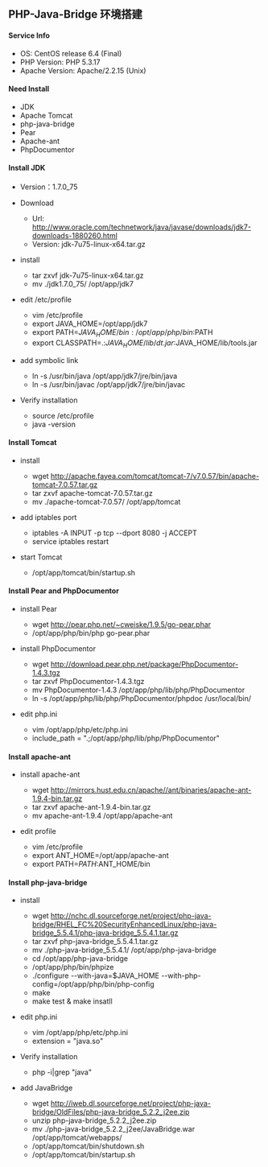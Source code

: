 
## PHP-Java-Bridge 环境搭建


#### Service Info
  * OS: CentOS release 6.4 (Final)
  * PHP Version: PHP 5.3.17
  * Apache Version: Apache/2.2.15 (Unix)
  
  
#### Need Install
  * JDK 
  * Apache Tomcat
  * php-java-bridge
  * Pear 
  * Apache-ant
  * PhpDocumentor
  
  
#### Install JDK
  * Version：1.7.0_75
  
  * Download
    * Url: http://www.oracle.com/technetwork/java/javase/downloads/jdk7-downloads-1880260.html
    * Version: jdk-7u75-linux-x64.tar.gz
    
  * install
    * tar zxvf jdk-7u75-linux-x64.tar.gz
    * mv ./jdk1.7.0_75/ /opt/app/jdk7
    
  * edit /etc/profile
    * vim /etc/profile
    * export JAVA_HOME=/opt/app/jdk7
    * export PATH=$JAVA_HOME/bin:/opt/app/php/bin:$PATH
    * export CLASSPATH=.:$JAVA_HOME/lib/dt.jar:$JAVA_HOME/lib/tools.jar
    
  * add symbolic link
    * ln -s /usr/bin/java /opt/app/jdk7/jre/bin/java
    * ln -s /usr/bin/javac /opt/app/jdk7/jre/bin/javac
    
  * Verify installation
    * source /etc/profile
    * java -version
    
    
#### Install Tomcat
  * install
    * wget http://apache.fayea.com/tomcat/tomcat-7/v7.0.57/bin/apache-tomcat-7.0.57.tar.gz
    * tar zxvf apache-tomcat-7.0.57.tar.gz 
    * mv ./apache-tomcat-7.0.57/ /opt/app/tomcat
    
  * add iptables port
    * iptables -A INPUT -p tcp --dport 8080 -j ACCEPT
    * service iptables restart
    
  * start Tomcat
    * /opt/app/tomcat/bin/startup.sh 


#### Install Pear and PhpDocumentor
  * install Pear
    * wget http://pear.php.net/~cweiske/1.9.5/go-pear.phar
    * /opt/app/php/bin/php go-pear.phar
    
  * install PhpDocumentor
    * wget http://download.pear.php.net/package/PhpDocumentor-1.4.3.tgz
    * tar zxvf PhpDocumentor-1.4.3.tgz
    * mv PhpDocumentor-1.4.3 /opt/app/php/lib/php/PhpDocumentor
    * ln -s /opt/app/php/lib/php/PhpDocumentor/phpdoc /usr/local/bin/
  
  * edit php.ini
    * vim /opt/app/php/etc/php.ini
    * include_path = ".;/opt/app/php/lib/php/PhpDocumentor"
  
#### Install apache-ant
  * install apache-ant
    * wget http://mirrors.hust.edu.cn/apache//ant/binaries/apache-ant-1.9.4-bin.tar.gz
    * tar zxvf apache-ant-1.9.4-bin.tar.gz
    * mv apache-ant-1.9.4 /opt/app/apache-ant
     
  * edit profile
    * vim /etc/profile
    * export ANT_HOME=/opt/app/apache-ant
    * export PATH=$PATH:$ANT_HOME/bin

#### Install php-java-bridge
  * install
    * wget http://nchc.dl.sourceforge.net/project/php-java-bridge/RHEL_FC%20SecurityEnhancedLinux/php-java-bridge_5.5.4.1/php-java-bridge_5.5.4.1.tar.gz
    * tar zxvf php-java-bridge_5.5.4.1.tar.gz
    * mv ./php-java-bridge_5.5.4.1/ /opt/app/php-java-bridge
    * cd /opt/app/php-java-bridge
    * /opt/app/php/bin/phpize
    * ./configure --with-java=$JAVA_HOME --with-php-config=/opt/app/php/bin/php-config
    * make
    * make test & make insatll
    
  * edit php.ini
    * vim /opt/app/php/etc/php.ini
    * extension = "java.so"
    
  * Verify installation
    * php -i|grep "java"
    
  * add JavaBridge
    * wget http://iweb.dl.sourceforge.net/project/php-java-bridge/OldFiles/php-java-bridge_5.2.2_j2ee.zip
    * unzip php-java-bridge_5.2.2_j2ee.zip
    * mv ./php-java-bridge_5.2.2_j2ee/JavaBridge.war /opt/app/tomcat/webapps/
    * /opt/app/tomcat/bin/shutdown.sh 
    * /opt/app/tomcat/bin/startup.sh 
